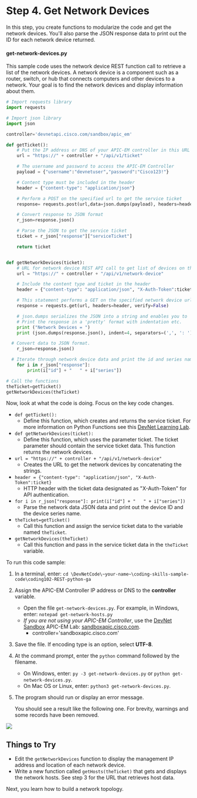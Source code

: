 # Step 4. Get Network Devices

In this step, you create functions to modularize the code and get the network devices. You'll also parse the JSON response data to print out the ID for each network device returned.


#### get-network-devices.py
This sample code uses the network device REST function call to retrieve a list of the network devices. A network device is a component such as a router, switch, or hub that connects computers and other devices to a network. Your goal is to find the network devices and display information about them.


```python
# Import requests library
import requests

# Import json library
import json

controller='devnetapi.cisco.com/sandbox/apic_em'

def getTicket():
	# Put the IP address or DNS of your APIC-EM controller in this URL
	url = "https://" + controller + "/api/v1/ticket"

	# The username and password to access the APIC-EM Controller
	payload = {"username":"devnetuser","password":"Cisco123!"}

	# Content type must be included in the header
	header = {"content-type": "application/json"}

	# Perform a POST on the specified url to get the service ticket
	response= requests.post(url,data=json.dumps(payload), headers=header, verify=False)

	# Convert response to JSON format
	r_json=response.json()

	# Parse the JSON to get the service ticket
	ticket = r_json["response"]["serviceTicket"]

	return ticket


def getNetworkDevices(ticket):
	# URL for network device REST API call to get list of devices on the network.
	url = "https://" + controller + "/api/v1/network-device"

	# Include the content type and ticket in the header
	header = {"content-type": "application/json", "X-Auth-Token":ticket}

	# This statement performs a GET on the specified network device url
	response = requests.get(url, headers=header, verify=False)

	# json.dumps serializes the JSON into a string and enables you to
	# Print the response in a 'pretty' format with indentation etc.
	print ("Network Devices = ")
	print (json.dumps(response.json(), indent=4, separators=(',', ': ')))

  # Convert data to JSON format.
	r_json=response.json()

  # Iterate through network device data and print the id and series name of each device
	for i in r_json["response"]:
		print(i["id"] + "   " + i["series"])

# Call the functions
theTicket=getTicket()
getNetworkDevices(theTicket)
```

Now, look at what the code is doing. Focus on the key code changes.

* `def getTicket():`
    * Define this function, which creates and returns the service ticket. For more information on Python Functions see this [DevNet Learning Lab](https://learninglabs.cisco.com/tracks/devnet-beginner/fundamentals/00-prep-04-python-primer2/step/4).
* `def getNetworkDevices(ticket):`
    * Define this function, which uses the parameter ticket. The ticket parameter should contain the service ticket data. This function returns the network devices.
* `url = "https://" + controller + "/api/v1/network-device"`
    * Creates the URL to get the network devices by concatenating the strings.
* `header = {"content-type": "application/json", "X-Auth-Token":ticket}`
    * HTTP header with the ticket data designated as "X-Auth-Token" for API authentication.
* `for i in r_json["response"]: print(i["id"] + "   " + i["series"])`
    * Parse the network data JSON data and print out the device ID and the device series name.
* `theTicket=getTicket()`
    * Call this function and assign the service ticket data to the variable named `theTicket`.
* `getNetworkDevices(theTicket)`
    * Call this function and pass in the service ticket data in the `theTicket` variable.

To run this code sample:
1. In a terminal, enter:
    `cd \DevNetCode\~your-name~\coding-skills-sample-code\coding102-REST-python-ga`
2. Assign the APIC-EM Controller IP address or DNS to the **controller** variable.
    * Open the file `get-network-devices.py`. For example, in Windows, enter: 
      `notepad get-network-hosts.py`
    * *If you are not using your APIC-EM Controller*, use the [DevNet Sandbox](https://developer.cisco.com/site/devnet/sandbox/) APIC-EM Lab: [sandboxapic.cisco.com](https://sandboxapic.cisco.com).
        * controller='sandboxapic.cisco.com'
3. Save the file. If encoding type is an option, select **UTF-8**.
4. At the command prompt, enter the `python` command followed by the filename.
    * On Windows, enter: `py -3 get-network-devices.py` or `python get-network-devices.py`.
    * On Mac OS or Linux, enter: `python3 get-network-devices.py`.
5. The program should run or display an error message.

    You should see a result like the following one. For brevity, warnings and some records have been removed.

![](/posts/files/coding-102-rest-python-ga/assets/images/get-devices.png)

## Things to Try
* Edit the `getNetworkDevices` function to display the management IP address and location of each network device.
* Write a new function called `getHosts(theTicket)` that gets and displays the network hosts. See step 3 for the URL that retrieves host data.

Next, you learn how to build a network topology.
